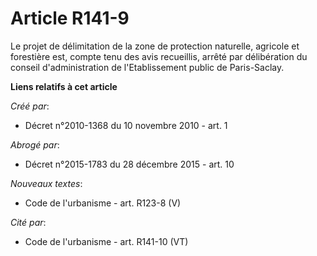 # Article R141-9

Le projet de délimitation de la zone de protection naturelle, agricole et forestière est, compte tenu des avis recueillis,
arrêté par délibération du conseil d'administration de l'Etablissement public de Paris-Saclay.

**Liens relatifs à cet article**

_Créé par_:

  - Décret n°2010-1368 du 10 novembre 2010 - art. 1

_Abrogé par_:

  - Décret n°2015-1783 du 28 décembre 2015 - art. 10

_Nouveaux textes_:

  - Code de l'urbanisme - art. R123-8 (V)

_Cité par_:

  - Code de l'urbanisme - art. R141-10 (VT)
